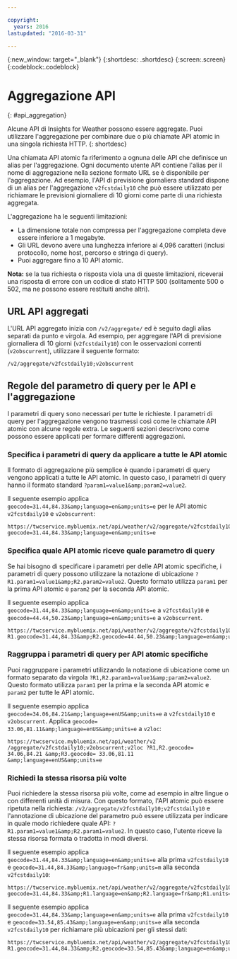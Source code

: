 ```yaml
---

copyright:
  years: 2016
lastupdated: "2016-03-31"

---
```


{:new_window: target="_blank"}
{:shortdesc: .shortdesc}
{:screen:.screen}
{:codeblock:.codeblock}

# Aggregazione API
{: #api_aggregation}

Alcune API di Insights for Weather possono essere aggregate. Puoi utilizzare l'aggregazione per combinare due o più chiamate API atomic
in una singola richiesta HTTP.
{: shortdesc}

Una chiamata API atomic fa riferimento a ognuna delle API che definisce un alias per l'aggregazione. Ogni documento utente API
contiene l'alias per il nome di aggregazione nella sezione formato URL se è disponibile per
l'aggregazione. Ad esempio, l'API di previsione giornaliera standard dispone di un alias per l'aggregazione
`v2fcstdaily10` che può essere utilizzato per richiamare le previsioni giornaliere di 10 giorni come parte di una richiesta
aggregata.

L'aggregazione ha le seguenti limitazioni:

* La dimensione totale non compressa per l'aggregazione completa deve essere inferiore a 1
megabyte.
* Gli URL devono avere una lunghezza inferiore ai 4,096 caratteri (inclusi protocollo, nome host,
percorso e stringa di query).
* Puoi aggregare fino a 10 API atomic.

**Nota:** se la tua richiesta o risposta viola una di queste limitazioni, riceverai una risposta di errore
con un codice di stato HTTP 500 (solitamente 500 o 502, ma ne possono essere restituiti anche
altri).

## URL API aggregati
L'URL API aggregato inizia con `/v2/aggregate/` ed è seguito dagli alias
separati da punto e virgola.
Ad esempio, per aggregare l'API di previsione giornaliera di 10 giorni (`v2fcstdaily10`) con
le osservazioni correnti (`v2obscurrent`), utilizzare il seguente formato:

```
/v2/aggregate/v2fcstdaily10;v2obscurrent
```

## Regole del parametro di query per le API e l'aggregazione
I parametri di query sono necessari per tutte le richieste. I parametri di query per l'aggregazione
vengono trasmessi così come le chiamate API atomic con
alcune regole extra. Le seguenti sezioni descrivono
come possono essere applicati per formare differenti aggregazioni.

### Specifica i parametri di query da applicare a tutte le API atomic

Il formato di aggregazione più semplice è
quando i parametri di query vengono applicati a tutte le API atomic. In questo caso, i parametri di query hanno il formato standard
`?param1=value1&amp;param2=value2`.

Il seguente esempio applica
`geocode=31.44,84.33&amp;language=en&amp;units=e` per le API atomic
`v2fcstdaily10` e `v2obscurrent`: 

```
https://twcservice.mybluemix.net/api/weather/v2/aggregate/v2fcstdaily10;v2obscurrent?geocode=31.44,84.33&amp;language=en&amp;units=e
```

### Specifica quale API atomic riceve quale parametro di query

Se hai bisogno di specificare i parametri per delle API atomic specifiche,
i parametri di query possono utilizzare la notazione di ubicazione
`?R1.param1=value1&amp;R2.param2=value2`. Questo formato utilizza `param1`
per la prima API atomic e `param2` per la seconda API atomic.

Il seguente esempio applica `geocode=31.44,84.33&amp;language=en&amp;units=e` a
`v2fcstdaily10` e `geocode=44.44,50.23&amp;language=en&amp;units=e`
a `v2obscurrent`.

```
https://twcservice.mybluemix.net/api/weather/v2/aggregate/v2fcstdaily10;v2obscurrent?R1.geocode=31.44,84.33&amp;R2.geocode=44.44,50.23&amp;language=en&amp;units=e
```

### Raggruppa i parametri di query per API atomic specifiche

Puoi raggruppare i parametri utilizzando la notazione di ubicazione
come un formato separato da virgola `?R1,R2.param1=value1&amp;param2=value2`.
Questo formato utilizza `param1` per la prima e la seconda API atomic e
`param2` per tutte le API atomic.

Il seguente esempio applica `geocode=34.06,84.21&amp;language=enUS&amp;units=e` a `v2fcstdaily10` e
`v2obscurrent`. Applica `geocode= 33.06,81.11&amp;language=enUS&amp;units=e` a
`v2loc`:

```
https://twcservice.mybluemix.net/api/weather/v2 /aggregate/v2fcstdaily10;v2obscurrent;v2loc ?R1,R2.geocode= 34.06,84.21 &amp;R3.geocode= 33.06,81.11 &amp;language=enUS&amp;units=e
```

### Richiedi la stessa risorsa più volte

Puoi richiedere la stessa risorsa più volte,
come ad esempio in altre lingue o con differenti unità di misura. Con questo formato, l'API atomic può essere ripetuta nella richiesta:
`/v2/aggregate/v2fcstdaily10;v2fcstdaily10` e
l'annotazione di ubicazione del parametro può essere utilizzata per indicare in quale modo richiedere quale API:
`?R1.param1=value1&amp;R2.param1=value2`. In questo caso, l'utente riceve la stessa risorsa
formata o tradotta in modi diversi.

Il seguente esempio applica `geocode=31.44,84.33&amp;language=en&amp;units=e` alla prima
`v2fcstdaily10` e `geocode=31.44,84.33&amp;language=fr&amp;units=m`
alla seconda `v2fcstdaily10`:

```
https://twcservice.mybluemix.net/api/weather/v2/aggregate/v2fcstdaily10;v2fcstdaily10?geocode=31.44,84.33&amp;R1.language=en&amp;R2.language=fr&amp;R1.units=e&amp;R2.units=m
```

Il seguente esempio applica `geocode=31.44,84.33&amp;language=en&amp;units=e` alla prima
`v2fcstdaily10` e
`geocode=33.54,85.43&amp;language=en&amp;units=e` alla seconda
`v2fcstdaily10` per richiamare più ubicazioni per gli stessi
dati:

```
https://twcservice.mybluemix.net/api/weather/v2/aggregate/v2fcstdaily10;v2fcstdaily10?R1.geocode=31.44,84.33&amp;R2.geocode=33.54,85.43&amp;language=en&amp;units=e
```




